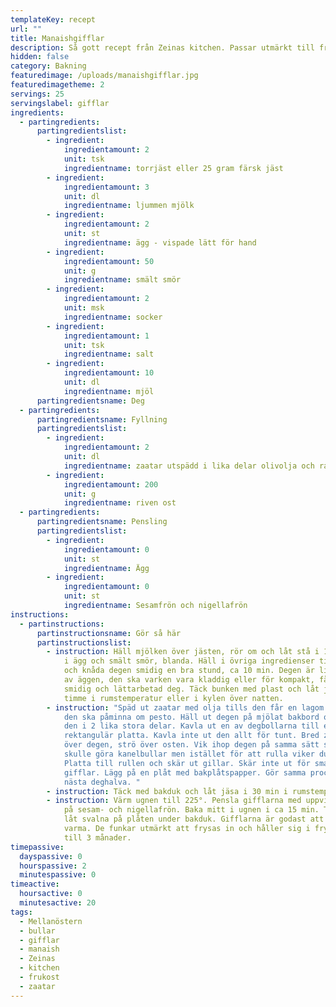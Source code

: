 ```yaml
---
templateKey: recept
url: ""
title: Manaishgifflar
description: Så gott recept från Zeinas kitchen. Passar utmärkt till frukost.
hidden: false
category: Bakning
featuredimage: /uploads/manaishgifflar.jpg
featuredimagetheme: 2
servings: 25
servingslabel: gifflar
ingredients:
  - partingredients:
      partingredientslist:
        - ingredient:
            ingredientamount: 2
            unit: tsk
            ingredientname: torrjäst eller 25 gram färsk jäst
        - ingredient:
            ingredientamount: 3
            unit: dl
            ingredientname: ljummen mjölk
        - ingredient:
            ingredientamount: 2
            unit: st
            ingredientname: ägg - vispade lätt för hand
        - ingredient:
            ingredientamount: 50
            unit: g
            ingredientname: smält smör
        - ingredient:
            ingredientamount: 2
            unit: msk
            ingredientname: socker
        - ingredient:
            ingredientamount: 1
            unit: tsk
            ingredientname: salt
        - ingredient:
            ingredientamount: 10
            unit: dl
            ingredientname: mjöl
      partingredientsname: Deg
  - partingredients:
      partingredientsname: Fyllning
      partingredientslist:
        - ingredient:
            ingredientamount: 2
            unit: dl
            ingredientname: zaatar utspädd i lika delar olivolja och rapsolja
        - ingredient:
            ingredientamount: 200
            unit: g
            ingredientname: riven ost
  - partingredients:
      partingredientsname: Pensling
      partingredientslist:
        - ingredient:
            ingredientamount: 0
            unit: st
            ingredientname: Ägg
        - ingredient:
            ingredientamount: 0
            unit: st
            ingredientname: Sesamfrön och nigellafrön
instructions:
  - partinstructions:
      partinstructionsname: Gör så här
      partinstructionslist:
        - instruction: Häll mjölken över jästen, rör om och låt stå i 10 min. Blanda sedan
            i ägg och smält smör, blanda. Häll i övriga ingredienser till degen
            och knåda degen smidig en bra stund, ca 10 min. Degen är lite styv
            av äggen, den ska varken vara kladdig eller för kompakt, få till en
            smidig och lättarbetad deg. Täck bunken med plast och låt jäsa 1,5
            timme i rumstemperatur eller i kylen över natten.
        - instruction: "Späd ut zaatar med olja tills den får en lagom rinnig konsistens,
            den ska påminna om pesto. Häll ut degen på mjölat bakbord och dela
            den i 2 lika stora delar. Kavla ut en av degbollarna till en
            rektangulär platta. Kavla inte ut den allt för tunt. Bred zaatar
            över degen, strö över osten. Vik ihop degen på samma sätt som om du
            skulle göra kanelbullar men istället för att rulla viker du degen.
            Platta till rullen och skär ut gillar. Skär inte ut för smala
            gifflar. Lägg på en plåt med bakplåtspapper. Gör samma procedur med
            nästa deghalva. "
        - instruction: Täck med bakduk och låt jäsa i 30 min i rumstemperatur.
        - instruction: Värm ugnen till 225°. Pensla gifflarna med uppvispat ägg och strö
            på sesam- och nigellafrön. Baka mitt i ugnen i ca 15 min. Ta ut och
            låt svalna på plåten under bakduk. Gifflarna är godast att servera
            varma. De funkar utmärkt att frysas in och håller sig i frysen upp
            till 3 månader.
timepassive:
  dayspassive: 0
  hourspassive: 2
  minutespassive: 0
timeactive:
  hoursactive: 0
  minutesactive: 20
tags:
  - Mellanöstern
  - bullar
  - gifflar
  - manaish
  - Zeinas
  - kitchen
  - frukost
  - zaatar
---
```

